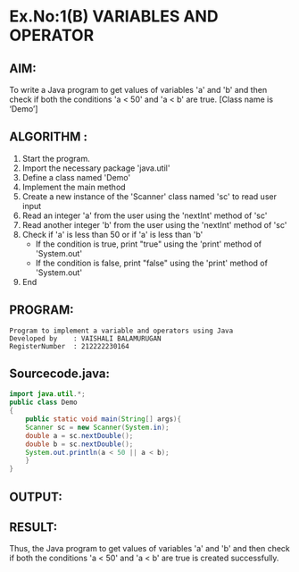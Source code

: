 # Ex.No:1(B) VARIABLES AND OPERATOR

## AIM:
To write a Java program to get values of variables 'a' and 'b' and then check if both the conditions 'a < 50' and 'a < b' are true. [Class name is ‘Demo’]

## ALGORITHM :
1.	Start the program.
2.	Import the necessary package 'java.util'
3.	Define a class named 'Demo'
4.	Implement the main method
5.	Create a new instance of the 'Scanner' class named 'sc' to read user input
6.	Read an integer 'a' from the user using the 'nextInt' method of 'sc'
7.	Read another integer 'b' from the user using the 'nextInt' method of 'sc'
8.	Check if 'a' is less than 50 or if 'a' is less than 'b'
    -	If the condition is true, print "true" using the 'print' method of 'System.out' 
    -	If the condition is false, print "false" using the 'print' method of 'System.out'
9.	End





## PROGRAM:
 ```
Program to implement a variable and operators using Java
Developed by    : VAISHALI BALAMURUGAN
RegisterNumber  : 212222230164
```

## Sourcecode.java:

```java
import java.util.*;
public class Demo
{
    public static void main(String[] args){
    Scanner sc = new Scanner(System.in);
    double a = sc.nextDouble();
    double b = sc.nextDouble();
    System.out.println(a < 50 || a < b);
    }
}
```





## OUTPUT:




## RESULT:
Thus, the Java program to get values of variables 'a' and 'b' and then check if both the conditions 'a < 50' and 'a < b' are true is created successfully.
